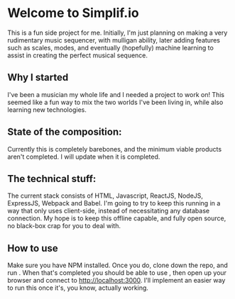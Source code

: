 # Welcome to Simplif.io
This is a fun side project for me. Initially, I'm just planning on making a very rudimentary music sequencer, with mulligan ability, later adding features such as scales, modes, and eventually (hopefully) machine learning to assist in creating the perfect musical sequence.

## Why I started
I've been a musician my whole life and I needed a project to work on! This seemed like a fun way to mix the two worlds I've been living in, while also learning new technologies.

## State of the composition:
Currently this is completely barebones, and the minimum viable products aren't completed. I will update when it is completed.

## The technical stuff:
The current stack consists of HTML, Javascript, ReactJS, NodeJS, ExpressJS, Webpack and Babel. I'm going to try to keep this running in a way that only uses client-side, instead of necessitating any database connection. My hope is to keep this offline capable, and fully open source, no black-box crap for you to deal with.

## How to use
Make sure you have NPM installed. Once you do, clone down the repo, and run <npm install>. When that's completed you should be able to use <npm run start>, then open up your browser and connect to <http://localhost:3000>. I'll implement an easier way to run this once it's, you know, actually working.